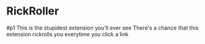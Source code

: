 # RickRoller
#p1 This is the stupidest extension you'll ever see
There's a chance that this extension rickrolls you everytime you click a link
